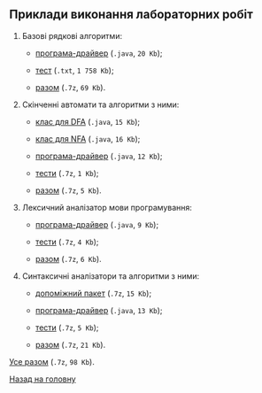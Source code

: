 ## Приклади виконання лабораторних робіт

1. Базові рядкові алгоритми:

	- [програма-драйвер](1/main.java) (`.java`, `20 Kb`);

	- [тест](1/test.txt) (`.txt`, `1 758 Kb`);

	- [разом](1.7z) (`.7z`, `69 Kb`).

2. Скінченні автомати та алгоритми з ними:

	- [клас для DFA](2/dfa.java) (`.java`, `15 Kb`);

	- [клас для NFA](2/nfa.java) (`.java`, `16 Kb`);

	- [програма-драйвер](2/main.java) (`.java`, `12 Kb`);

	- [тести](2/tests.7z) (`.7z`, `1 Kb`);

	- [разом](2.7z) (`.7z`, `5 Kb`).

3. Лексичний аналізатор мови програмування:

	- [програма-драйвер](3/main.java) (`.java`, `9 Kb`);

	- [тести](3/tests.7z) (`.7z`, `4 Kb`);

	- [разом](3.7z) (`.7z`, `6 Kb`).

4. Синтаксичні аналізатори та алгоритми з ними:

	- [допоміжний пакет](4/JavaTeacherLib.7z) (`.7z`, `15 Kb`);

	- [програма-драйвер](4/sysprogrammingmainalgorithm/SysProgrammingMainAlgorithm.java) 
		(`.java`, `13 Kb`);

	- [тести](4/tests.7z) (`.7z`, `5 Kb`);

	- [разом](4.7z) (`.7z`, `21 Kb`).

[Усе разом](examples.7z) (`.7z`, `98 Kb`).

[Назад на головну](../../README.md)